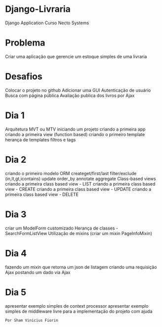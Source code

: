 # Django-Livraria

Django Application Curso Necto Systems

# Problema
Criar uma aplicação que gerencie um estoque simples de uma livraria

# Desafios
Colocar o projeto no github
Adicionar uma GUI
Autenticação de usuário
Busca com página pública
Avaliação publica dos livros por Ajax

# Dia 1
Arquitetura MVT ou MTV
iniciando um projeto
criando a primeira app
criando a primeira view (function based)
criando o primeiro template
herança de templates
filtros e tags

# Dia 2
criando o primeiro modelo
ORM
createget/first/last
filter/exclude (in,lt,gt,icontains)
update
order_by
annotate
aggregate
Class-based views
criando a primeira class based view - LIST
criando a primeira class based view - CREATE
criando a primeira class based view - UPDATE
criando a primeira class based view - DELETE

# Dia 3
criar um ModelForm customizado
Herança de classes - SearchFormListView
Utilização de mixins (criar um mixin PageInfoMixin)

# Dia 4
fazendo um mixin que retorna um json de listagem
criando uma requisição Ajax
postando um dado via Ajax

# Dia 5
apresentar exemplo simples de context processor
apresentar exemplo simples de middleware
livre para a implementação do projeto com ajuda

	Por Sham Vinicius Fiorin
